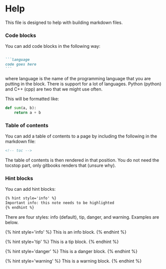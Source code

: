 # Help 

This file is designed to help with building markdown files. 

### Code blocks 

You can add code blocks in the following way: 

````markdown 

```language
code goes here
```

````

where language is the name of the programming language that you are putting in the block. There is support for a lot of languages. 
Python (python) and C++ (cpp) are two that we might use often. 

This will be formatted like: 

```python
def sum(a, b): 
    return a + b

```

### Table of contents 

You can add a table of contents to a page by including the following in the markdown file: 

```markdown
<!-- toc --> 
```

The table of contents is then rendered in that position. You do not need the tocstop part, only gitbooks renders that (unsure why). 


### Hint blocks 

You can add hint blocks: 

```markdown 
{% hint style='info' %}
Important info: this note needs to be highlighted
{% endhint %}
```

There are four styles: info (default), tip, danger, and warning. Examples are below. 


{% hint style='info' %}
This is an info block.
{% endhint %}

{% hint style='tip' %}
This is a tip block.
{% endhint %}

{% hint style='danger' %}
This is a danger block. 
{% endhint %}

{% hint style='warning' %}
This is a warning block.
{% endhint %}









